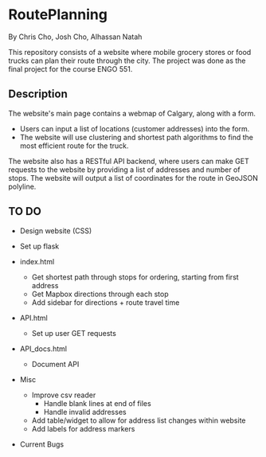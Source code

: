 # RoutePlanning
By Chris Cho, Josh Cho, Alhassan Natah

This repository consists of a website where mobile grocery stores or food trucks can plan their route through the city. The project was done as the final project for the course ENGO 551.

<Insert website link>

## Description
The website's main page contains a webmap of Calgary, along with a form.
- Users can input a list of locations (customer addresses) into the form.
- The website will use clustering and shortest path algorithms to find the most efficient route for the truck.

The website also has a RESTful API backend, where users can make GET requests to the website by providing a list of addresses and number of stops. The website will output a list of coordinates for the route in GeoJSON polyline.

## TO DO

- Design website (CSS)
- Set up flask

- index.html
  - Get shortest path through stops for ordering, starting from first address
  - Get Mapbox directions through each stop
  - Add sidebar for directions + route travel time

- API.html
  - Set up user GET requests

- API_docs.html
  - Document API

- Misc
  - Improve csv reader
    - Handle blank lines at end of files
    - Handle invalid addresses
  - Add table/widget to allow for address list changes within website
  - Add labels for address markers

- Current Bugs
